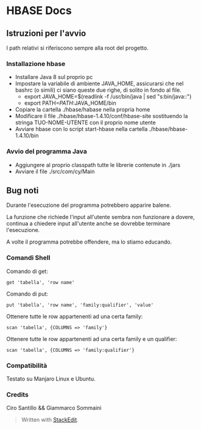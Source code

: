 # HBASE Docs

## Istruzioni per l'avvio

I path relativi si riferiscono sempre alla root del progetto.

### Installazione hbase

 - Installare Java 8 sul proprio pc
 - Impostare la variabile di ambiente JAVA_HOME, assicurarsi che nel bashrc (o simili) ci siano queste due righe, di solito in fondo al file.
    - export JAVA_HOME=$(readlink -f /usr/bin/java | sed "s:bin/java::")
    - export PATH=$PATH:$JAVA_HOME/bin
 - Copiare la cartella ./hbase/habase nella propria home
 - Modificare il file ./hbase/hbase-1.4.10/conf/hbase-site sostituendo la stringa TUO-NOME-UTENTE con il proprio nome utente
 - Avviare hbase con lo script start-hbase nella cartella ./hbase/hbase-1.4.10/bin

### Avvio del programma Java
 
 - Aggiungere al proprio classpath tutte le librerie contenute in ./jars
 - Avviare il file ./src/com/cy/Main
 
## Bug noti

Durante l'esecuzione del programma potrebbero apparire balene.

La funzione che richiede l'input all'utente sembra non funzionare a dovere, continua a chiedere input all'utente anche se dovrebbe terminare l'esecuzione. 

A volte il programma potrebbe offendere, ma lo stiamo educando.

### Comandi Shell

Comando di get: 

`get 'tabella', 'row name'`

Comando di put: 

`put 'tabella', 'row name', 'family:qualifier', 'value'`

Ottenere tutte le row appartenenti ad una certa family: 

`scan 'tabella', {COLUMNS => 'family'}`

Ottenere tutte le row appartenenti ad una certa family e un qualifier: 

`scan 'tabella', {COLUMNS => 'family:qualifier'}`

### Compatibilità

Testato su Manjaro Linux e Ubuntu.

### Credits

Ciro Santillo && Giammarco Sommaini

> Written with [StackEdit](https://stackedit.io/).